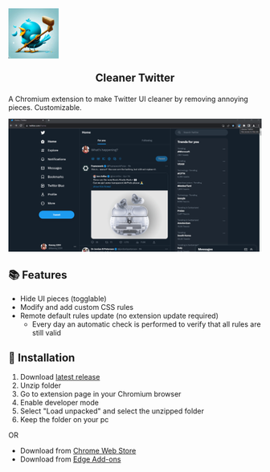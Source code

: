 ## <img src="https://github.com/Kenny1291/readme-assets/blob/main/cleaner-twitter/clean%20tw%20new%20icon.jpg" height="100" width="100">  <p align="center">Cleaner Twitter</p> 

A Chromium extension to make Twitter UI cleaner by removing annoying pieces. Customizable.

![](https://github.com/Kenny1291/readme-assets/blob/main/cleaner-twitter/cleaner_twitter_showcase.gif)

## 📚 Features
- Hide UI pieces (togglable)
- Modify and add custom CSS rules
- Remote default rules update (no extension update required)
  - Every day an automatic check is performed to verify that all rules are still valid 
  
## 📲 Installation
1. Download [latest release](https://github.com/Kenny1291/cleaner-twitter/releases)
2. Unzip folder
3. Go to extension page in your Chromium browser
4. Enable developer mode
5. Select "Load unpacked" and select the unzipped folder
6. Keep the folder on your pc

OR

- Download from [Chrome Web Store](https://chrome.google.com/webstore/detail/cleaner-twitter/iplodopmopkmkpblangcjomcdfiidneo)
- Download from [Edge Add-ons](https://microsoftedge.microsoft.com/addons/detail/jabjjnnceiebegglceajildfcdjjjjma)
